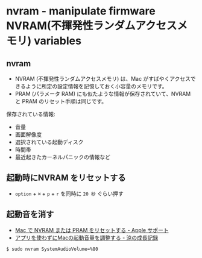 # nvram - manipulate firmware NVRAM(不揮発性ランダムアクセスメモリ) variables

## nvram

- NVRAM (不揮発性ランダムアクセスメモリ) は、Mac がすばやくアクセスできるように所定の設定情報を記憶しておく小容量のメモリです。
- PRAM (パラメータ RAM) にも似たような情報が保存されていて、NVRAM と PRAM のリセット手順は同じです。

保存されている情報:

- 音量
- 画面解像度
- 選択されている起動ディスク
- 時間帯
- 最近起きたカーネルパニックの情報など

## 起動時にNVRAM をリセットする

- `option` + `⌘` + `p` + `r` を同時に `20 秒` ぐらい押す

## 起動音を消す

- [Mac で NVRAM または PRAM をリセットする - Apple サポート](https://support.apple.com/ja-jp/HT204063)
- [アプリを使わずにMacの起動音量を調整する - 涼の成長記録](http://ryo021021.hatenablog.com/entry/2014/04/05/020525)

~~~bash 
$ sudo nvram SystemAudioVolume=%80
~~~